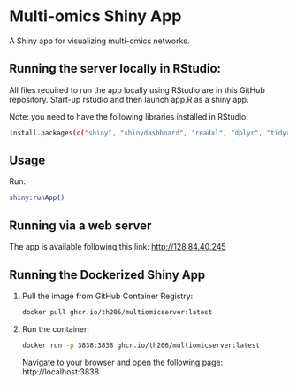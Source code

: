 # Multi-omics Shiny App
A Shiny app for visualizing multi-omics networks.

## Running the server locally in RStudio:
All files required to run the app locally using RStudio are in this GitHub repository. Start-up rstudio and then launch app.R as a shiny app.

Note: you need to have the following libraries installed in RStudio:

```bash
install.packages(c("shiny", "shinydashboard", "readxl", "dplyr", "tidyr", "visNetwork", "DT", "shinyWidgets", "igraph","rlang"))
```
## Usage
Run:
```bash
shiny:runApp()
```
## Running via a web server
The app is available following this link: http://128.84.40.245 

## Running the Dockerized Shiny App
1. Pull the image from GitHub Container Registry:
   ```bash
   docker pull ghcr.io/th206/multiomicserver:latest
   ```
2. Run the container:
   ```bash
   docker run -p 3838:3838 ghcr.io/th206/multiomicserver:latest
   ```
   Navigate to your browser and open the following page: http://localhost:3838
